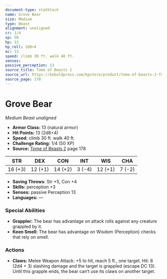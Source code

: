 ```yaml
---
document-type: statblock
name: Grove Bear
size: Medium
type: Beast
alignment: unaligned
cr: 1/4
xp: 50
hp: 13
hp_roll: 2d8+4
ac: 13
speed: climb 30 ft. walk 40 ft.
senses: 
passive_perception: 13
source_title: Tome of Beasts 2
source_url: https://koboldpress.com/kpstore/product/tome-of-beasts-2-for-5th-edition
source_page: 178
---
```


# Grove Bear

*Medium* *Beast* *unaligned*

- **Armor Class:** 13 (natural armor)
- **Hit Points:** 13 (2d8+4)
- **Speed:** climb 30 ft. walk 40 ft.
- **Challenge Rating:** 1/4 (50 XP)
- **Source:** [Tome of Beasts 2](https://koboldpress.com/kpstore/product/tome-of-beasts-2-for-5th-edition) page 178

| STR | DEX | CON | INT | WIS | CHA |
| --- | --- | --- | --- | --- | --- |
| 16 (+3) | 12 (+1) | 14 (+2) | 3 (-4) | 12 (+1) | 7 (-2) |

- **Saving Throws**: Str +5, Con +4
- **Skills:** perception +3
- **Senses:** passive Perception 13
- **Languages:** —

### Special Abilities

- **Grappler:** The bear has advantage on attack rolls against any creature grappled by it.
- **Keen Smell:** The bear has advantage on Wisdom (Perception) checks that rely on smell.

### Actions

- **Claws:** Melee Weapon Attack: +5 to hit, reach 5 ft., one target. Hit: 8 (2d4 + 3) slashing damage and the target is grappled (escape DC 13). Until this grapple ends, the bear can’t use its claws on another target.
